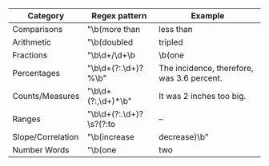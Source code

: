 | Category | Regex pattern | Example |
| --- | --- | --- |
| Comparisons | "\b(more than|less than|fewer than|greater than|smaller than|higher than|lower than)\s+\d+" | More than 15 percent drop out or finish school without a diploma. |
| Arithmetic | "\b(doubled|tripled|quadrupled|halved|increased by|decreased by|multiplied by|divided by)\s+\d+" | |
| Fractions | "\b\d+/\d+\b|\b(one|two|three|four|five|six|seven|eight|nine|ten|eleven|twelve|thirteen|fourteen|fifteen|sixteen|seventeen|eighteen|nineteen|twenty)[-\s]?(half|third|quarter|fifth|sixth|eighth|ninth|tenth)s?\b" | Nearly one-third of consumers said they looked online overall for Halloween costumes. |
| Percentages | "\b\d+(?:\.\d+)?%\b" | The incidence, therefore, was 3.6 percent. |
| Counts/Measures | "\b\d+(?:,\d+)*\b" | It was 2 inches too big. |
| Ranges | "\b\d+(?:\.\d+)?\s?(?:to|–|-|through)\s?\d+(?:\.\d+)?\b|\bbetween\s+(?:\d+)\s+and\s+(?:\d+)\b" | But for children with autism, interest in the eyes waned starting between 2 and 6 months of age. |
| Slope/Correlation | "\b(increase|decrease)\b" | that could increase to 10 percent or more, Warner predicts. |
| Number Words | "\b(one|two|three|four|five|six|seven|eight|nine|ten|eleven|twelve|thirteen|fourteen|fifteen|sixteen|seventeen|eighteen|nineteen|twenty|thirty|forty|fifty|sixty|seventy|eighty|ninety|hundred|thousand|million|billion)\b" | The university's police received three M-16s, records show. |
